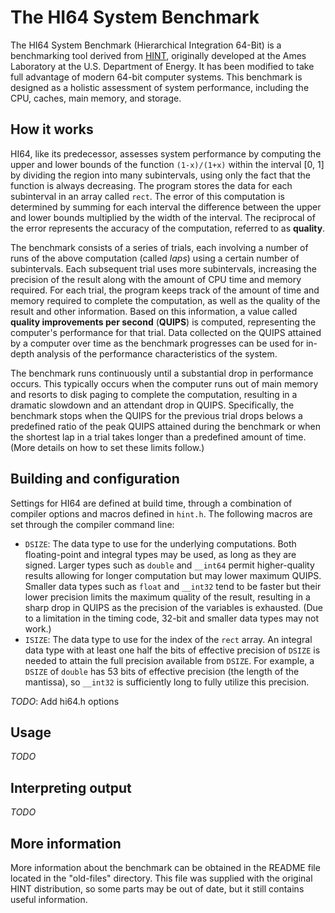 # The HI64 System Benchmark

The HI64 System Benchmark (Hierarchical Integration 64-Bit) is a benchmarking tool derived from [HINT][1], originally developed at the Ames Laboratory at the U.S. Department of Energy. It has been modified to take full advantage of modern 64-bit computer systems. This benchmark is designed as a holistic assessment of system performance, including the CPU, caches, main memory, and storage.

## How it works

HI64, like its predecessor, assesses system performance by computing the upper and lower bounds of the function `(1-x)/(1+x)` within the interval [0, 1] by dividing the region into many subintervals, using only the fact that the function is always decreasing. The program stores the data for each subinterval in an array called `rect`. The error of this computation is determined by summing for each interval the difference between the upper and lower bounds multiplied by the width of the interval. The reciprocal of the error represents the accuracy of the computation, referred to as **quality**.

The benchmark consists of a series of trials, each involving a number of runs of the above computation (called *laps*) using a certain number of subintervals. Each subsequent trial uses more subintervals, increasing the precision of the result along with the amount of CPU time and memory required. For each trial, the program keeps track of the amount of time and memory required to complete the computation, as well as the quality of the result and other information. Based on this information, a value called **quality improvements per second** (**QUIPS**) is computed, representing the computer's performance for that trial. Data collected on the QUIPS attained by a computer over time as the benchmark progresses can be used for in-depth analysis of the performance characteristics of the system.

The benchmark runs continuously until a substantial drop in performance occurs. This typically occurs when the computer runs out of main memory and resorts to disk paging to complete the computation, resulting in a dramatic slowdown and an attendant drop in QUIPS. Specifically, the benchmark stops when the QUIPS for the previous trial drops belows a predefined ratio of the peak QUIPS attained during the benchmark or when the shortest lap in a trial takes longer than a predefined amount of time. (More details on how to set these limits follow.)

## Building and configuration

Settings for HI64 are defined at build time, through a combination of compiler options and macros defined in `hint.h`. The following macros are set through the compiler command line:

 - `DSIZE`: The data type to use for the underlying computations. Both floating-point and integral types may be used, as long as they are signed. Larger types such as `double` and `__int64` permit higher-quality results allowing for longer computation but may lower maximum QUIPS. Smaller data types such as `float` and `__int32` tend to be faster but their lower precision limits the maximum quality of the result, resulting in a sharp drop in QUIPS as the precision of the variables is exhausted. (Due to a limitation in the timing code, 32-bit and smaller data types may not work.)
 - `ISIZE`: The data type to use for the index of the `rect` array. An integral data type with at least one half the bits of effective precision of `DSIZE` is needed to attain the full precision available from `DSIZE`. For example, a `DSIZE` of `double` has 53 bits of effective precision (the length of the mantissa), so `__int32` is sufficiently long to fully utilize this precision.

*TODO*: Add hi64.h options

## Usage

*TODO*

## Interpreting output

*TODO*

## More information

More information about the benchmark can be obtained in the README file located in the "old-files" directory. This file was supplied with the original HINT distribution, so some parts may be out of date, but it still contains useful information.


  [1]: http://hint.byu.edu/ 
